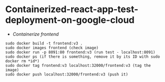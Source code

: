 # Containerized-react-app-test-deployment-on-google-cloud


- *Containerize frontend*
```
sudo docker build -t frontend:v3 .
sudo docker images frontend (check image)
sudo docker run -p 8091:80 frontend:v3 (run test - localhost:8091)
sudo docker ps (if there is something, remove it by its ID with sudo docker rm *id*)
sudo docker tag frontend:v3 localhost:32000/frontend:v3 (tag the image)
sudo docker push localhost:32000/frontend:v3 (push it)

```
